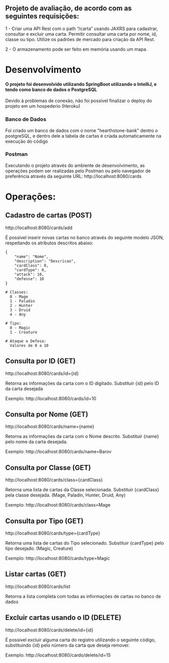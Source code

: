 ## Projeto de avaliação, de acordo com as seguintes requisições:

1 - Criar uma API Rest com o path “/carta” usando JAXRS para cadastrar, consultar e excluir uma carta. Permitir consultar uma carta por nome, id, classe ou tipo. Utilize os padrões de mercado para criação da API Rest.

2 - O armazenamento pode ser feito em memória usando um mapa.


# Desenvolvimento
#### O projeto foi desenvolvido utilizando SpringBoot utilizando o IntelliJ, e tendo como banco de dados o PostgreSQL
Devido à problemas de conexão, não foi possível finalizar o deploy do projeto em um hospederio (Heroku)

### Banco de Dados
Foi criado um banco de dados com o nome "hearthstone-bank" dentro o postgreSQL, e dentro dele a tabela de cartas é criada automaticamente na execução do código

### Postman
Executando o projeto através do ambiente de desenvolvimento, as operações podem ser realizadas pelo Postman ou pelo navegador de preferência através da seguinte URL:
http://localhost:8080/cards

# Operações:
## Cadastro de cartas (POST)
http://localhost:8080/cards/add

É possível inserir novas cartas no banco através do seguinte modelo JSON, respeitando os atributos descritos abaixo:
```
{
    "name": "Nome",
    "description": "Descricao",
    "cardClass": 0,
    "cardType": 0,
    "attack": 10,
    "defense": 10
}

# Classes:
  0 - Mage
  1 - Paladin
  2 - Hunter
  3 - Druid
  4 - Any
  
# Tipo:
  0 - Magic
  1 - Creature
  
# Ataque e Defesa:
  Valores de 0 a 10
```
## Consulta por ID (GET)
http://localhost:8080/cards/id={id}

Retorna as informações da carta com o ID digitado. Substituir {id} pelo ID da carta desejada

Exemplo: http://localhost:8080/cards/id=10
  
## Consulta por Nome (GET)
http://localhost:8080/cards/name={name}

Retorna as informações da carta com o Nome descrito. Substituir {name} pelo nome da carta desejada.

Exemplo: http://localhost:8080/cards/name=Barov

## Consulta por Classe (GET)
http://localhost:8080/cards/class={cardClass}

Retorna uma lista de cartas da Classe selecionada. Substituir {cardClass} pela classe desejada. (Mage, Paladin, Hunter, Druid, Any)

Exemplo: http://localhost:8080/cards/class=Mage

## Consulta por Tipo (GET)
http://localhost:8080/cards/type={cardType}

Retorna uma lista de cartas do Tipo selecionado. Substituir {cardType} pelo tipo desejado. (Magic, Creature)

Exemplo: http://localhost:8080/cards/type=Magic

## Listar cartas (GET)
http://localhost:8080/cards/list

Retorna a lista completa com todas as informações de cartas no banco de dados

## Excluir cartas usando o ID (DELETE)
http://localhost:8080/cards/delete/id={id}

É possível excluir alguma carta do registro utilizando o seguinte código, substituindo {id} pelo número da carta que deseja remover.

Exemplo: http://localhost:8080/cards/delete/id=15

